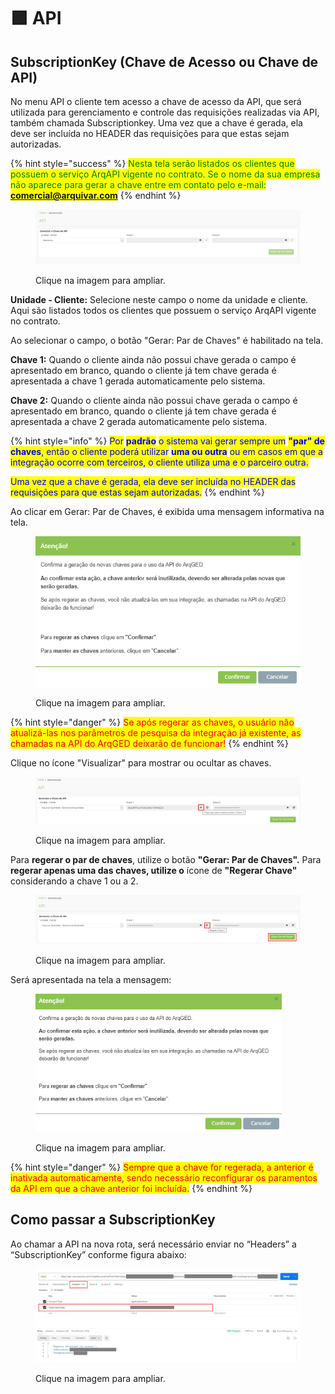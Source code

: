 # 🟩 API

## SubscriptionKey (Chave de Acesso ou Chave de API)

No menu API o cliente tem acesso a chave de acesso da API, que será utilizada para gerenciamento e controle das requisições realizadas via API, também chamada Subscriptionkey. Uma vez que a chave é gerada, ela deve ser incluída no HEADER das requisições para que estas sejam autorizadas.

{% hint style="success" %}
<mark style="color:green;">Nesta tela serão listados os clientes que possuem o serviço ArqAPI vigente no contrato. Se o nome da sua empresa não aparece para gerar a chave entre em contato pelo e-mail:</mark> <mark style="color:green;"></mark><mark style="color:green;">**comercial@arquivar.com**</mark>
{% endhint %}

<figure><img src="../.gitbook/assets/image (3) (1) (1) (1) (1).png" alt=""><figcaption><p>Clique na imagem para ampliar.</p></figcaption></figure>

**Unidade - Cliente:** Selecione neste campo o nome da unidade e cliente. Aqui são listados todos os clientes que possuem o serviço ArqAPI vigente no contrato.

Ao selecionar o campo, o botão "Gerar: Par de Chaves" é habilitado na tela.

**Chave 1:** Quando o cliente ainda não possui chave gerada o campo é apresentado em branco, quando o cliente já tem chave gerada é apresentada a chave 1 gerada automaticamente pelo sistema.

**Chave 2:** Quando o cliente ainda não possui chave gerada o campo é apresentado em branco, quando o cliente já tem chave gerada é apresentada a chave 2 gerada automaticamente pelo sistema.

{% hint style="info" %}
<mark style="color:blue;">Por</mark> <mark style="color:blue;"></mark><mark style="color:blue;">**padrão**</mark> <mark style="color:blue;"></mark><mark style="color:blue;">o sistema vai gerar sempre um</mark> <mark style="color:blue;"></mark><mark style="color:blue;">**"par" de chaves**</mark><mark style="color:blue;">, então o cliente poderá utilizar</mark> <mark style="color:blue;"></mark><mark style="color:blue;">**uma ou outra**</mark> <mark style="color:blue;"></mark><mark style="color:blue;">ou em casos em que a integração ocorre com terceiros, o cliente utiliza uma e o parceiro outra.</mark>

<mark style="color:blue;">Uma vez que a chave é gerada, ela deve ser incluída no HEADER das requisições para que estas sejam autorizadas.</mark>
{% endhint %}

Ao clicar em Gerar: Par de Chaves, é exibida uma mensagem informativa na tela.

<figure><img src="../.gitbook/assets/image (44).png" alt=""><figcaption><p>Clique na imagem para ampliar.</p></figcaption></figure>

{% hint style="danger" %}
<mark style="color:red;">Se após regerar as chaves, o usuário não atualizá-las nos parâmetros de pesquisa da integração  já existente, as chamadas na API do ArqGED deixarão de funcionar!</mark>
{% endhint %}

Clique no ícone "Visualizar" para mostrar ou ocultar as chaves.

<figure><img src="../.gitbook/assets/image (45).png" alt=""><figcaption><p>Clique na imagem para ampliar.</p></figcaption></figure>

Para **regerar o par de chaves**, utilize o botão **"Gerar: Par de Chaves".** Para **regerar apenas uma das chaves, utilize o** ícone de **"Regerar Chave"** considerando a chave 1 ou a 2.

<figure><img src="../.gitbook/assets/image (46).png" alt=""><figcaption><p>Clique na imagem para ampliar.</p></figcaption></figure>

Será apresentada na tela a mensagem:&#x20;

<figure><img src="../.gitbook/assets/image (66).png" alt=""><figcaption><p>Clique na imagem para ampliar.</p></figcaption></figure>

{% hint style="danger" %}
<mark style="color:red;">Sempre que a chave for regerada, a anterior é inativada automaticamente, sendo necessário reconfigurar os paramentos da API em que a chave anterior foi incluída.</mark>
{% endhint %}

## Como passar a SubscriptionKey

Ao chamar a API na nova rota, será necessário enviar no “Headers” a “SubscriptionKey” conforme figura abaixo:

<figure><img src="../.gitbook/assets/image (2).png" alt=""><figcaption><p>Clique na imagem para ampliar.</p></figcaption></figure>
